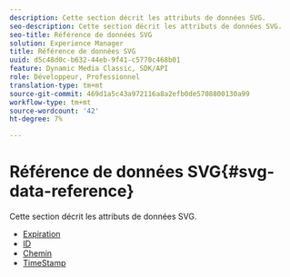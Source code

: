 ```yaml
---
description: Cette section décrit les attributs de données SVG.
seo-description: Cette section décrit les attributs de données SVG.
seo-title: Référence de données SVG
solution: Experience Manager
title: Référence de données SVG
uuid: d5c48d0c-b632-44eb-9f41-c5770c468b01
feature: Dynamic Media Classic, SDK/API
role: Développeur, Professionnel
translation-type: tm+mt
source-git-commit: 469d1a5c43a972116a8a2efb0de5708800130a99
workflow-type: tm+mt
source-wordcount: '42'
ht-degree: 7%

---
```



# Référence de données SVG{#svg-data-reference}

Cette section décrit les attributs de données SVG.

* [Expiration](r-expiration-svg.md)
* [ID](r-id-svg.md)
* [Chemin](r-path-svg.md)
* [TimeStamp](r-timestamp-svg.md)
